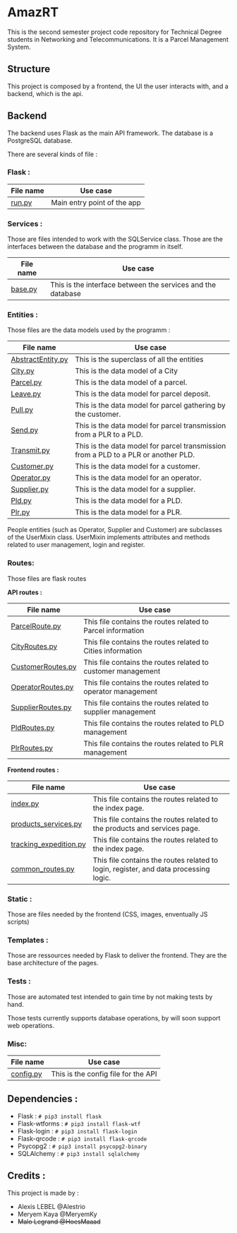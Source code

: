 # AmazRT

This is the second semester project code repository for Technical Degree students in Networking and Telecommunications.
It is a Parcel Management System.

## Structure
This project is composed by a frontend, the UI the user interacts with, and a backend, which is the api.

## Backend 

The backend uses Flask as the main API framework. The database is a PostgreSQL database.

There are several kinds of file :

### Flask :

|File name|Use case
|---|---
|[run.py](application/run.py)|Main entry point of the app

### Services :
Those are files intended to work with the SQLService class. Those are the interfaces between the database and the
programm in itself.

|File name|Use case
|---|-------
|[base.py](application/data/base.py)|This is the interface between the services and the database

### Entities :
Those files are the data models used by the programm :

|File name|Use case
|----|----
|[AbstractEntity.py](application/data/entities/AbstractEntity.py)|This is the superclass of all the entities
|[City.py](application/data/entities/City.py)|This is the data model of a City
|[Parcel.py](application/data/entities/Parcel.py)|This is the data model of a parcel.
|[Leave.py](application/data/entities/actions/Leave.py)|This is the data model for parcel deposit.
|[Pull.py](application/data/entities/actions/Pull.py)|This is the data model for parcel gathering by the customer.
|[Send.py](application/data/entities/actions/Send.py)|This is the data model for parcel transmission from a PLR to a PLD.
|[Transmit.py](application/data/entities/actions/Transmit.py)|This is the data model for parcel transmission from a PLD to a PLR or another PLD.
|[Customer.py](application/data/entities/people/Customer.py)|This is the data model for a customer.
|[Operator.py](application/data/entities/people/Operator.py)|This is the data model for an operator.
|[Supplier.py](application/data/entities/people/Supplier.py)|This is the data model for a supplier.
|[Pld.py](application/data/entities/platforms/Pld.py)|This is the data model for a PLD.
|[Plr.py](application/data/entities/platforms/Plr.py)|This is the data model for a PLR.

People entities (such as Operator, Supplier and Customer) are subclasses of the UserMixin class. UserMixin implements
attributes and methods related to user management, login and register.

### Routes:

Those files are flask routes

__API routes :__

|File name|Use case
|---|---
|[ParcelRoute.py](application/routes/ParcelRoute.py)|This file contains the routes related to Parcel information
|[CityRoutes.py](application/routes/CityRoutes.py)|This file contains the routes related to Cities information
|[CustomerRoutes.py](application/routes/people/CustomerRoutes.py)|This file contains the routes related to customer management
|[OperatorRoutes.py](application/routes/people/OperatorRoutes.py)|This file contains the routes related to operator management
|[SupplierRoutes.py](application/routes/people/SupplierRoutes.py)|This file contains the routes related to supplier management
|[PldRoutes.py](application/routes/platforms/PldRoutes.py)|This file contains the routes related to PLD management
|[PlrRoutes.py](application/routes/platforms/PlrRoutes.py)|This file contains the routes related to PLR management

__Frontend routes :__

|File name|Use case
|---|---
|[index.py](application/routes/frontend/index.py)|This file contains the routes related to the index page.
|[products_services.py](application/routes/frontend/products_services.py)|This file contains the routes related to the products and services page.
|[tracking_expedition.py](application/routes/frontend/tracking_expedition.py)|This file contains the routes related to the index page.
|[common_routes.py](application/routes/frontend/common_routes.py)|This file contains the routes related to login, register, and data processing logic.

### Static :

Those are files needed by the frontend (CSS, images, enventually JS scripts)

### Templates :

Those are ressources needed by Flask to deliver the frontend. They are the base architecture of the pages.

### Tests :

Those are automated test intended to gain time by not making tests by hand.

Those tests currently supports database operations, by will soon support web operations.

### Misc:
|File name|Use case
|---|---
|[config.py](application/util/config.py)|This is the config file for the API

## Dependencies :
- Flask : `# pip3 install flask`
- Flask-wtforms : `# pip3 install flask-wtf`
- Flask-login : `# pip3 install flask-login`
- Flask-qrcode : `# pip3 install flask-qrcode`
- Psycopg2 : `# pip3 install psycopg2-binary`
- SQLAlchemy : `# pip3 install sqlalchemy`

## Credits :
 
This project is made by :
- Alexis LEBEL @Alestrio
- Meryem Kaya @MeryemKy
- ~~Malo Legrand @HoesMaaad~~
